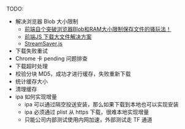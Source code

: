 TODO:

-   解决浏览器 Blob 大小限制
    -   [前端自个突破浏览器Blob和RAM大小限制保存文件的骚玩法！](https://juejin.cn/post/6985883442122604574)
    -   [前端JS 下载大文件解决方案](https://www.cnblogs.com/mrwh/p/13227709.html)
    -   [StreamSaver.js](https://github.com/jimmywarting/StreamSaver.js)
-   下载失败重试
-   Chrome 卡 pending 问题排查
-   下载超时处理
-   校验分块 MD5，成功才进行缓存，失败重新下载
-   统计缓存大小
-   清理缓存
-   ipa 如何实现增量
    -   ipa 可以通过隔空投送安装，那么如果下载到本地也可以实现安装
    -   ipa 必须通过 plist 从 https 下载，很难本地实现增量
    -   只能公司内部测试使用内网加速，外部测试走 TF 通道
